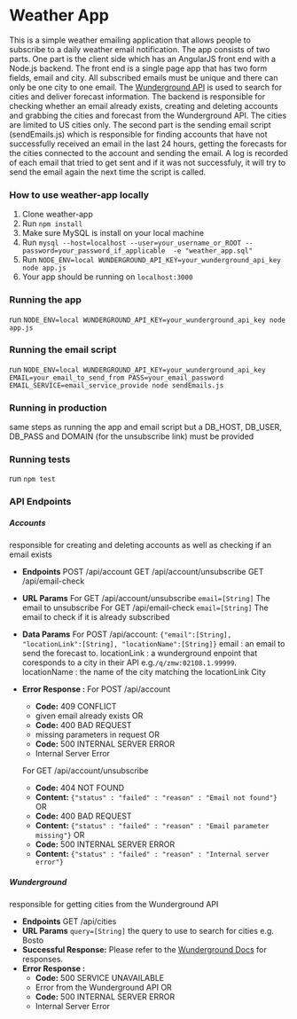 # Weather App

This is a simple weather emailing application that allows people to subscribe to a daily weather email notification. The app consists of two parts. One part is the client side which has an AngularJS front end with a Node.js backend. The front end is a single page app that has two form fields, email and city. All subscribed emails must be unique and there can only be one city to one email. The [Wunderground API](https://www.wunderground.com/weather/api/d/docs "Title") is used to search for cities and deliver forecast information. The backend is responsible for checking whether an email already exists, creating and deleting accounts and grabbing the cities and forecast from the Wunderground API. The cities are limited to US cities only. The second part is the sending email script (sendEmails.js) which is responsible for finding accounts that have not successfully received an email in the last 24 hours, getting the forecasts for the cities connected to the account and sending the email. A log is recorded of each email that tried to get sent and if it was not successfuly, it will try to send the email again the next time the script is called.


### How to use weather-app locally
1. Clone weather-app
2. Run `npm install`
3. Make sure MySQL is install on your local machine
4. Run `mysql --host=localhost --user=your_username_or_ROOT --password=your_password_if_applicable  -e "weather_app.sql"`
5. Run `NODE_ENV=local WUNDERGROUND_API_KEY=your_wunderground_api_key node app.js`
6. Your app should be running on `localhost:3000`

### Running the app
run `NODE_ENV=local WUNDERGROUND_API_KEY=your_wunderground_api_key node app.js`

### Running the email script
run `NODE_ENV=local WUNDERGROUND_API_KEY=your_wunderground_api_key EMAIL=your_email_to_send_from PASS=your_email_password EMAIL_SERVICE=email_service_provide node sendEmails.js`

### Running in production
same steps as running the app and email script but a DB_HOST, DB_USER, DB_PASS and DOMAIN (for the unsubscribe link) must be provided

### Running tests
run `npm test`

### API Endpoints
##### Accounts
responsible for creating and deleting accounts as well as checking if an email exists
* **Endpoints**
POST /api/account
GET /api/account/unsubscribe
GET /api/email-check
*  **URL Params**
For GET /api/account/unsubscribe
`email=[String]`
The email to unsubscribe
For GET /api/email-check
`email=[String]`
The email to check if it is already subscribed
* **Data Params**
For POST /api/account:
`{"email":[String], "locationLink":[String], "locationName":[String]}`
email : an email to send the forecast to.
locationLink : a wunderground enpoint that coresponds to a city in their API e.g.`/q/zmw:02108.1.99999`.
locationName : the name of the city matching the locationLink City
* **Error Response :**
For POST /api/account
  * **Code:** 409 CONFLICT
  * given email already exists
  OR
  * **Code:** 400 BAD REQUEST
  * missing parameters in request
  OR
  * **Code:** 500 INTERNAL SERVER ERROR
  * Internal Server Error

  For GET /api/account/unsubscribe
    * **Code:** 404 NOT FOUND
    * **Content:** `{"status" : "failed" : "reason" : "Email not found"}`
    OR
    * **Code:** 400 BAD REQUEST
    * **Content:** `{"status" : "failed" : "reason" : "Email parameter missing"}`
    OR
    * **Code:** 500 INTERNAL SERVER ERROR
    * **Content:** `{"status" : "failed" : "reason" : "Internal server error"}`

##### Wunderground
responsible for getting cities from the Wunderground API
* **Endpoints**
GET /api/cities
*  **URL Params**
`query=[String]`
the query to use to search for cities e.g. Bosto
* **Successful Response:**
Please refer to the [Wunderground Docs](https://www.wunderground.com/weather/api/d/docs?d=autocomplete-api "Title") for responses.
* **Error Response :**
  * **Code:** 500 SERVICE UNAVAILABLE
  * Error from the Wunderground API
  OR
  * **Code:** 500 INTERNAL SERVER ERROR
  * Internal Server Error



